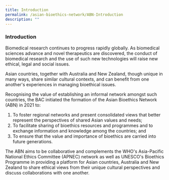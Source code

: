 ```yaml
---
title: Introduction
permalink: /asian-bioethics-network/ABN-Introduction
description: ""
---
```

### **Introduction**

Biomedical research continues to progress rapidly globally. As biomedical sciences advance and novel therapeutics are discovered, the conduct of biomedical research and the use of such new technologies will raise new ethical, legal and social issues.  

Asian countries, together with Australia and New Zealand, though unique in many ways, share similar cultural contexts, and can benefit from one another's experiences in managing bioethical issues.  

Recognising the value of establishing an informal network amongst such countries, the BAC initiated the formation of the Asian Bioethics Network (ABN) in 2021 to:  
1. To foster regional networks and present consolidated views that better represent the perspectives of shared Asian values and needs;  
2. To facilitate sharing of bioethics resources and programmes and to exchange information and knowledge among the countries; and  
3. To ensure that the value and importance of bioethics are carried into future generations.  
		
The ABN aims to be collaborative and complements the WHO's Asia-Pacific National Ethics Committee (APNEC) network as well as UNESCO's Bioethics Programme in providing a platform for Asian countries, Australia and New Zealand to share ethical views from their unique cultural perspectives and discuss collaborations with one another.

